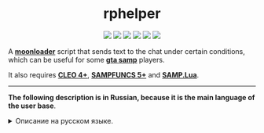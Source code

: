 <h1 align="center">rphelper</h1>

<p align="center">

<img src="https://img.shields.io/badge/made%20for-GTA%20SA--MP-blue" >

<img src="https://img.shields.io/badge/Server-Samp--Rp-red">

<img src="https://img.shields.io/github/languages/top/qrlk/rphelper">

<img src="https://img.shields.io/badge/dynamic/json?color=blueviolet&label=users%20%28active%29&query=result&url=http%3A%2F%2Fqrlk.me%2Fdev%2Fmoonloader%2Fusers_active.php%3Fscript%3Drphelper">

<img src="https://img.shields.io/badge/dynamic/json?color=blueviolet&label=users%20%28all%20time%29&query=result&url=http%3A%2F%2Fqrlk.me%2Fdev%2Fmoonloader%2Fusers_all.php%3Fscript%3Drphelper">

<img src="https://img.shields.io/date/1510002000?label=released" >

</p>

A **[moonloader](https://gtaforums.com/topic/890987-moonloader/)** script that sends text to the chat under certain conditions, which can be useful for some **[gta samp](https://sa-mp.com/)** players.

It also requires **[CLEO 4+](http://cleo.li/?lang=ru)**, **[SAMPFUNCS 5+](https://blast.hk/threads/17/)** and **[SAMP.Lua](https://github.com/THE-FYP/SAMP.Lua)**.

---

**The following description is in Russian, because it is the main language of the user base**.
<details>
  <summary>Описание на русском языке.</summary>
  
# Описание 
RPHELPER отправляет коротенькие отыгровочки при некоторых действиях.  
Когда я играл на Samp-Rp, меня попросили написать простенький скрипт, который будет обыгрывать некоторые команды в игре.  
В меню скрипта можно выключить/включить отыгровки и поменять их текст.  
В настройках можно отключить сообщение при старте, автообновление, настроить скрытие сообщений "(( Сообщение доставлено ))" и "Эту команду можно использовать не более 3 раз в 30 секунд".

**Требования:** [CLEO 4+](http://cleo.li/?lang=ru), [SAMPFUNCS 5.3.3](https://blast.hk/threads/17/), [MoonLoader](https://blast.hk/threads/13305/), [SAMP.Lua](https://blast.hk/threads/14624/).  
**Активация:** Скрипт активируется автоматом, а настроить его можно в собственной менюшке (/weather или /wat). В скрипте реализовано автообновление (можно отключить в настройках).

**Автор:** [qrlk](http://qrlk.me/samp).  
**Обсуждение в группе VK:** [ссылка](https://vk.com/topic-168860334_38597262).

# Скриншоты
![https://i.imgur.com/wsId2UR.png](https://i.imgur.com/wsId2UR.png)  
![https://i.imgur.com/1q2xg7A.jpg?1](https://i.imgur.com/1q2xg7A.jpg?1)  
![https://i.imgur.com/e3608Xg.jpg?1](https://i.imgur.com/e3608Xg.jpg?1)  
</details>
